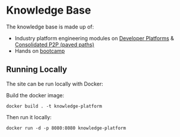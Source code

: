# Knowledge Base

The knowledge base is made up of:

* Industry platform engineering modules on [Developer Platforms](./content/core-platform/) & [Consolidated P2P (paved paths)](./content/core-p2p/)
* Hands on [bootcamp](./content/bootcamp/)

## Running Locally

The site can be run locally with Docker:

Build the docker image:

```
docker build . -t knowledge-platform
```

Then run it locally:

```
docker run -d -p 8080:8080 knowledge-platform
```